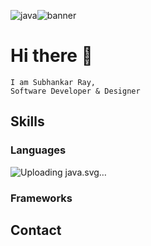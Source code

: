 ![java](https://github.com/Subhankar-Ray192/Subhankar-Ray192/assets/91007834/4f3e1fad-c3b5-4d03-9bc0-f205499def67)![banner](https://github.com/Subhankar-Ray192/Subhankar-Ray192/assets/91007834/2b498731-9ce4-413c-9c66-7c9113a361e3)

# Hi there 👋
```
I am Subhankar Ray,
Software Developer & Designer
```

## Skills
### Languages
![<svg xmlns="http://www.w3.org/2000/svg" xmlns:xlink="http://www.w3.org/1999/xlink" viewBox="0,0,256,256" width="512px" height="512px" fill-rule="nonzero"><g fill="#000000" fill-rule="nonzero" stroke="none" stroke-width="1" stroke-linecap="butt" stroke-linejoin="miter" stroke-miterlimit="10" stroke-dasharray="" stroke-dashoffset="0" font-family="none" font-weight="none" font-size="none" text-anchor="none" style="mix-blend-mode: normal"><path d="M0,256v-256h256v256z" id="bgRectangle"></path></g><g fill="none" fill-rule="nonzero" stroke="none" stroke-width="1" stroke-linecap="butt" stroke-linejoin="miter" stroke-miterlimit="10" stroke-dasharray="" stroke-dashoffset="0" font-family="none" font-weight="none" font-size="none" text-anchor="none" style="mix-blend-mode: normal"><g transform="scale(5.33333,5.33333)"><path d="M23.65,24.898c-0.998,-1.609 -1.722,-2.943 -2.725,-5.455c-1.696,-4.243 10.315,-8.077 5.445,-15.444c2.111,5.089 -7.577,8.235 -8.477,12.473c-0.823,3.898 5.752,8.426 5.757,8.426z" fill="#f44336"></path><path d="M23.878,17.27c-0.192,2.516 2.229,3.857 2.299,5.695c0.056,1.496 -1.447,2.743 -1.447,2.743c0,0 2.728,-0.536 3.579,-2.818c0.945,-2.534 -1.834,-4.269 -1.548,-6.298c0.267,-1.938 6.031,-5.543 6.031,-5.543c0,0 -8.481,0.562 -8.914,6.221z" fill="#f44336"></path><g fill="#1565c0"><path d="M32.084,25.055c1.754,-0.394 3.233,0.723 3.233,2.01c0,2.901 -4.021,5.643 -4.021,5.643c0,0 6.225,-0.742 6.225,-5.505c0,-3.15 -3.057,-3.937 -5.437,-2.148zM29.129,27.395c0,0 1.941,-1.383 2.458,-1.902c-4.763,1.011 -15.638,1.147 -15.638,0.269c0,-0.809 3.507,-1.638 3.507,-1.638c0,0 -7.773,-0.112 -7.773,2.181c0,2.39 10.175,2.561 17.446,1.09z"></path><path d="M27.935,29.571c-4.509,1.499 -12.814,1.02 -10.354,-0.993c-1.198,0 -2.974,0.963 -2.974,1.889c0,1.857 8.982,3.291 15.63,0.572z"></path><path d="M18.686,32.739c-1.636,0 -2.695,1.054 -2.695,1.822c0,2.391 9.76,2.632 13.627,0.205l-2.458,-1.632c-2.889,1.27 -10.146,1.445 -8.474,-0.395z"></path><path d="M36.281,36.632c0,-0.936 -1.055,-1.377 -1.433,-1.588c2.228,5.373 -22.317,4.956 -22.317,1.784c0,-0.721 1.807,-1.427 3.477,-1.093l-1.42,-0.839c-3.328,-0.522 -5.588,0.941 -5.588,2.121c0,5.503 27.281,5.238 27.281,-0.385z"></path><path d="M39,38.604c-4.146,4.095 -14.659,5.587 -25.231,3.057c10.572,4.503 25.181,1.967 25.231,-3.057z"></path></g></g></g></svg>Uploading java.svg…]()

### Frameworks

## Contact

<!--
**Subhankar-Ray192/Subhankar-Ray192** is a ✨ _special_ ✨ repository because its `README.md` (this file) appears on your GitHub profile.

Here are some ideas to get you started:

- 🔭 I’m currently working on ...
- 🌱 I’m currently learning ...
- 👯 I’m looking to collaborate on ...
- 🤔 I’m looking for help with ...
- 💬 Ask me about ...
- 📫 How to reach me: ...
- 😄 Pronouns: ...
- ⚡ Fun fact: ...
-->
